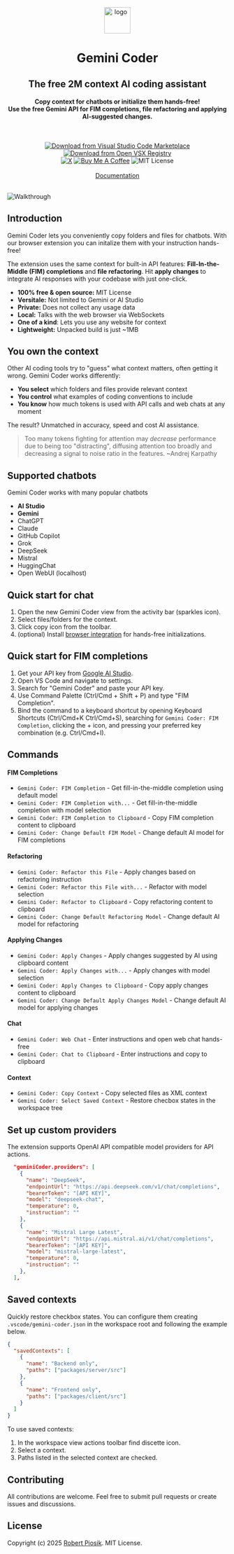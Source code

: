 <div align="center">
    <img src="https://raw.githubusercontent.com/robertpiosik/gemini-coder/refs/heads/master/packages/vscode/media/logo.png" alt="logo" width="60">
  <br/>
  <h1>Gemini Coder</h1>
  <h2>The free 2M context AI coding assistant</h2>
  <h4>Copy context for chatbots or initialize them hands-free!<br/>
  Use the free Gemini API for FIM completions, file refactoring and applying AI-suggested changes.</h4>
  <br/>

<a href="https://marketplace.visualstudio.com/items?itemName=robertpiosik.gemini-coder"><img src="https://img.shields.io/badge/Download-VS_Code_Marketplace-blue" alt="Download from Visual Studio Code Marketplace"></a>
<a href="https://open-vsx.org/extension/robertpiosik/gemini-coder"><img src="https://img.shields.io/badge/Download-Open_VSX_Registry-blue" alt="Download from Open VSX Registry"></a>
<br/>
<a href="https://x.com/intent/follow?screen_name=robertpiosik"><img src="https://img.shields.io/badge/Follow-black?logo=x&amp;logoColor=white" alt="X"></a>
<a href="https://www.buymeacoffee.com/robertpiosik"><img src="https://img.shields.io/badge/Donate-Buy_me_a_coffee-green.svg" alt="Buy Me A Coffee"></a>
<img src="https://img.shields.io/badge/License-MIT-green.svg" alt="MIT License">
<br/>
<br/>
<a href="https://gemini-coder.netlify.app/">Documentation</a>
<br/>
<br/>

</div>

<img src="https://github.com/robertpiosik/gemini-coder/raw/HEAD/packages/shared/src/media/walkthrough.gif" alt="Walkthrough" />

## Introduction

Gemini Coder lets you conveniently copy folders and files for chatbots. With our browser extension you can initalize them with your instruction hands-free!

The extension uses the same context for built-in API features: **Fill-In-the-Middle (FIM) completions** and **file refactoring**. Hit **apply changes** to integrate AI responses with your codebase with just one-click.

- **100% free & open source:** MIT License
- **Versitale:** Not limited to Gemini or AI Studio
- **Private:** Does not collect any usage data
- **Local:** Talks with the web browser via WebSockets
- **One of a kind**: Lets you use any website for context
- **Lightweight:** Unpacked build is just ~1MB

## You own the context

Other AI coding tools try to "guess" what context matters, often getting it wrong. Gemini Coder works differently:

- **You select** which folders and files provide relevant context
- **You control** what examples of coding conventions to include
- **You know** how much tokens is used with API calls and web chats at any moment

The result? Unmatched in accuracy, speed and cost AI assistance.

> Too many tokens fighting for attention may _decrease_ performance due to being too "distracting", diffusing attention too broadly and decreasing a signal to noise ratio in the features. ~Andrej Karpathy

## Supported chatbots

Gemini Coder works with many popular chatbots

- **AI Studio**
- **Gemini**
- ChatGPT
- Claude
- GitHub Copilot
- Grok
- DeepSeek
- Mistral
- HuggingChat
- Open WebUI (localhost)

## Quick start for chat

1. Open the new Gemini Coder view from the activity bar (sparkles icon).
2. Select files/folders for the context.
3. Click copy icon from the toolbar.
4. (optional) Install [browser integration](https://gemini-coder.netlify.app/docs/installation/web-browser-integration) for hands-free initializations.

## Quick start for FIM completions

1. Get your API key from [Google AI Studio](https://aistudio.google.com/app/apikey).
2. Open VS Code and navigate to settings.
3. Search for "Gemini Coder" and paste your API key.
4. Use Command Palette (Ctrl/Cmd + Shift + P) and type "FIM Completion".
5. Bind the command to a keyboard shortcut by opening Keyboard Shortcuts (Ctrl/Cmd+K Ctrl/Cmd+S), searching for `Gemini Coder: FIM Completion`, clicking the + icon, and pressing your preferred key combination (e.g. Ctrl/Cmd+I).

## Commands

#### FIM Completions

- `Gemini Coder: FIM Completion` - Get fill-in-the-middle completion using default model
- `Gemini Coder: FIM Completion with...` - Get fill-in-the-middle completion with model selection
- `Gemini Coder: FIM Completion to Clipboard` - Copy FIM completion content to clipboard
- `Gemini Coder: Change Default FIM Model` - Change default AI model for FIM completions

#### Refactoring

- `Gemini Coder: Refactor this File` - Apply changes based on refactoring instruction
- `Gemini Coder: Refactor this File with...` - Refactor with model selection
- `Gemini Coder: Refactor to Clipboard` - Copy refactoring content to clipboard
- `Gemini Coder: Change Default Refactoring Model` - Change default AI model for refactoring

#### Applying Changes

- `Gemini Coder: Apply Changes` - Apply changes suggested by AI using clipboard content
- `Gemini Coder: Apply Changes with...` - Apply changes with model selection
- `Gemini Coder: Apply Changes to Clipboard` - Copy apply changes content to clipboard
- `Gemini Coder: Change Default Apply Changes Model` - Change default AI model for applying changes

#### Chat

- `Gemini Coder: Web Chat` - Enter instructions and open web chat hands-free
- `Gemini Coder: Chat to Clipboard` - Enter instructions and copy to clipboard

#### Context

- `Gemini Coder: Copy Context` - Copy selected files as XML context
- `Gemini Coder: Select Saved Context` - Restore checbox states in the workspace tree

## Set up custom providers

The extension supports OpenAI API compatible model providers for API actions.

```json
  "geminiCoder.providers": [
    {
      "name": "DeepSeek",
      "endpointUrl": "https://api.deepseek.com/v1/chat/completions",
      "bearerToken": "[API KEY]",
      "model": "deepseek-chat",
      "temperature": 0,
      "instruction": ""
    },
    {
      "name": "Mistral Large Latest",
      "endpointUrl": "https://api.mistral.ai/v1/chat/completions",
      "bearerToken": "[API KEY]",
      "model": "mistral-large-latest",
      "temperature": 0,
      "instruction": ""
    },
  ],
```

## Saved contexts

Quickly restore checkbox states. You can configure them creating `.vscode/gemini-coder.json` in the workspace root and following the example below.

```json
{
  "savedContexts": [
    {
      "name": "Backend only",
      "paths": ["packages/server/src"]
    },
    {
      "name": "Frontend only",
      "paths": ["packages/client/src"]
    }
  ]
}
```

To use saved contexts:

1. In the workspace view actions toolbar find discette icon.
2. Select a context.
3. Paths listed in the selected context are checked.

## Contributing

All contributions are welcome. Feel free to submit pull requests or create issues and discussions.

## License

Copyright (c) 2025 [Robert Piosik](https://buymeacoffee.com/robertpiosik). MIT License.
